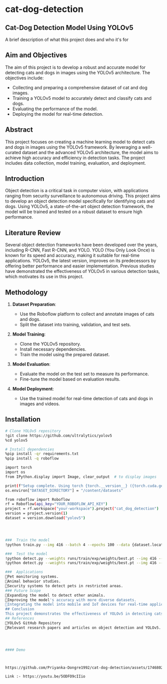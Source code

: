 # cat-dog-detection

## Cat-Dog Detection Model Using YOLOv5

A brief description of what this project does and who it's for

## Aim and Objectives
The aim of this project is to develop a robust and accurate model for detecting cats and dogs in images using the YOLOv5 architecture. The objectives include:
- Collecting and preparing a comprehensive dataset of cat and dog images.
- Training a YOLOv5 model to accurately detect and classify cats and dogs.
- Evaluating the performance of the model.
- Deploying the model for real-time detection.

## Abstract
This project focuses on creating a machine learning model to detect cats and dogs in images using the YOLOv5 framework. By leveraging a well-curated dataset and the advanced YOLOv5 architecture, the model aims to achieve high accuracy and efficiency in detection tasks. The project includes data collection, model training, evaluation, and deployment.

## Introduction
Object detection is a critical task in computer vision, with applications ranging from security surveillance to autonomous driving. This project aims to develop an object detection model specifically for identifying cats and dogs. Using YOLOv5, a state-of-the-art object detection framework, the model will be trained and tested on a robust dataset to ensure high performance.

## Literature Review
Several object detection frameworks have been developed over the years, including R-CNN, Fast R-CNN, and YOLO. YOLO (You Only Look Once) is known for its speed and accuracy, making it suitable for real-time applications. YOLOv5, the latest version, improves on its predecessors by offering better performance and easier implementation. Previous studies have demonstrated the effectiveness of YOLOv5 in various detection tasks, which motivates its use in this project.

## Methodology
1. **Dataset Preparation**:
   - Use the Roboflow platform to collect and annotate images of cats and dogs.
   - Split the dataset into training, validation, and test sets.

2. **Model Training**:
   - Clone the YOLOv5 repository.
   - Install necessary dependencies.
   - Train the model using the prepared dataset.

3. **Model Evaluation**:
   - Evaluate the model on the test set to measure its performance.
   - Fine-tune the model based on evaluation results.

4. **Model Deployment**:
   - Use the trained model for real-time detection of cats and dogs in images and videos.

## Installation
```bash
# Clone YOLOv5 repository
!git clone https://github.com/ultralytics/yolov5
%cd yolov5

# Install dependencies
%pip install -qr requirements.txt
%pip install -q roboflow

import torch
import os
from IPython.display import Image, clear_output  # to display images

print(f"Setup complete. Using torch {torch.__version__} ({torch.cuda.get_device_properties(0).name if torch.cuda.is_available() else 'CPU'})")
os.environ["DATASET_DIRECTORY"] = "/content/datasets"

from roboflow import Roboflow
rf = Roboflow(api_key="YOUR_ROBOFLOW_API_KEY")
project = rf.workspace("your-workspace").project("cat_dog_detection")
version = project.version(1)
dataset = version.download("yolov5")




###  Train the model
!python train.py --img 416 --batch 4 --epochs 100 --data {dataset.location}/data.yaml --weights yolov5s.pt --cache

###  Test the model
!python detect.py --weights runs/train/exp/weights/best.pt --img 416 --conf 0.1 --source {dataset.location}/test/images
!python detect.py --weights runs/train/exp/weights/best.pt --img 416 --conf 0.1 --source /content/cat1.jpg

###  Applications
Pet monitoring systems.
Animal behavior studies.
Security systems to detect pets in restricted areas.
### Future Scope
Expanding the model to detect other animals.
Improving the model's accuracy with more diverse datasets.
Integrating the model into mobile and IoT devices for real-time applications.
## Conclusion
This project demonstrates the effectiveness of YOLOv5 in detecting cats and dogs in images. The trained model achieves high accuracy and can be used in various applications, from pet monitoring to security systems. Future work will focus on expanding the model's capabilities and improving its performance.
## References
YOLOv5 GitHub Repository
Relevant research papers and articles on object detection and YOLOv5.




#### Demo 



https://github.com/Priyanka-Dongre1992/cat-dog-detection/assets/174680239/8a3ac5aa-3602-40c9-a4aa-557c5266c6f6

Link :- https://youtu.be/5ODFO9cIIio
